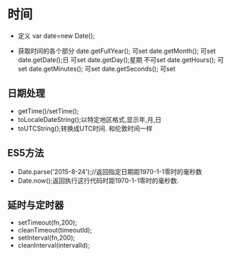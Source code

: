# 时间

* 定义
  var date=new Date();

* 获取时间的各个部分
  date.getFullYear(); 可set
  date.getMonth();  可set
  date.getDate();日  可set
  date.getDay();星期 不可set
  date.getHours();  可set
  date.getMinutes();  可set
  date.getSeconds();  可set

## 日期处理
- getTime()/setTime();
- toLocaleDateString();以特定地区格式,显示年,月,日
- toUTCString();转换成UTC时间. 和伦敦时间一样

## ES5方法
* Date.parse('2015-8-24');//返回指定日期距1970-1-1零时的毫秒数
* Date.now();返回执行这行代码时距1970-1-1零时的毫秒数.

## 延时与定时器

- setTimeout(fn,200);
- cleanTimeout(timeoutId);
- setInterval(fn,200);
- cleanInterval(intervalId);

